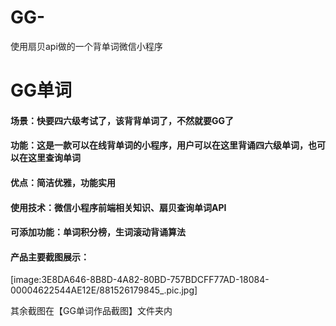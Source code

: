 # GG-
使用扇贝api做的一个背单词微信小程序


# GG单词
#### 场景：快要四六级考试了，该背背单词了，不然就要GG了

#### 功能：这是一款可以在线背单词的小程序，用户可以在这里背诵四六级单词，也可以在这里查询单词

#### 优点：简洁优雅，功能实用

#### 使用技术：微信小程序前端相关知识、扇贝查询单词API

#### 可添加功能：单词积分榜，生词滚动背诵算法

#### 产品主要截图展示：


[image:3E8DA646-8B8D-4A82-80BD-757BDCFF77AD-18084-00004622544AE12E/881526179845_.pic.jpg]


其余截图在【GG单词作品截图】文件夹内